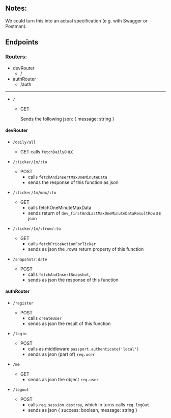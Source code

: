 ## Notes:

We could turn this into an actual specification (e.g. with Swagger or Postman).

## Endpoints

### Routers:

-   devRouter
    -   /
-   authRouter
    -   /auth

---

-   `/`

    -   GET

        Sends the following json: { message: string }

#### devRouter

-   `/daily/all`

    -   GET
        calls `fetchDailyOHLC`

-   `/:ticker/1m/:to`

    -   POST
        -   calls `fetchAndInsertMaxOneMinuteData`
        -   sends the response of this function as json

-   `/:ticker/1m/max/:to`

    -   GET
        -   calls fetchOneMinuteMaxData
        -   sends return of `dev_firstAndLastMaxOneMinuteDataResultRow` as json

-   `/:ticker/1m/:from/:to`

    -   GET
        -   calls `fetchPriceActionForTicker`
        -   sends as json the .rows return property of this function

-   `/snapshot/:date`
    -   POST
        -   calls `fetchAndInsertSnapshot`,
        -   sends as json the response of this function

#### authRouter

-   `/register`
    -   POST
        -   calls `createUser`
        -   sends as json the result of this function
-   `/login`

    -   POST
        -   calls as middleware `passport.authenticate('local')`
        -   sends as json (part of) `req.user`

-   `/me`

    -   GET
        -   sends as json the object `req.user`

-   `/logout`
    -   POST
        -   calls `req.session.destroy`, which in turns calls `req.logOut`
        -   sends as json { success: boolean, message: string }
